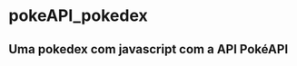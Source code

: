 # pokeAPI_pokedex
<h2>Uma pokedex com javascript com a API <a href='https://pokeapi.co/'></a>PokéAPI<h2> 
